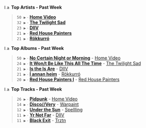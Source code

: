 <!--START_LASTFM_ARTISTS:{"period": "7day", "rows": 5}-->
<a href="https://last.fm" target="_blank"><img src="https://user-images.githubusercontent.com/17434202/215290617-e793598d-d7c9-428f-9975-156db1ba89cc.svg" alt="Last.fm Logo" width="18" height="13"/></a> **Top Artists - Past Week**

> `50 ▶️` ∙ **[Home Video](https://www.last.fm/music/Home+Video)**<br/>
> `32 ▶️` ∙ **[The Twilight Sad](https://www.last.fm/music/The+Twilight+Sad)**<br/>
> `23 ▶️` ∙ **[DIIV](https://www.last.fm/music/DIIV)**<br/>
> `21 ▶️` ∙ **[Red House Painters](https://www.last.fm/music/Red+House+Painters)**<br/>
> `21 ▶️` ∙ **[Rökkurró](https://www.last.fm/music/R%C3%B6kkurr%C3%B3)**<br/>
<!--END_LASTFM_ARTISTS-->

<!--START_LASTFM_ALBUMS:{"period": "7day", "rows": 5}-->
<a href="https://last.fm" target="_blank"><img src="https://user-images.githubusercontent.com/17434202/215290617-e793598d-d7c9-428f-9975-156db1ba89cc.svg" alt="Last.fm Logo" width="18" height="13"/></a> **Top Albums - Past Week**

> `50 ▶️` ∙ **[No Certain Night or Morning](https://www.last.fm/music/Home+Video/No+Certain+Night+or+Morning)** - [Home Video](https://www.last.fm/music/Home+Video)<br/>
> `24 ▶️` ∙ **[It Won/t Be Like This All The Time](https://www.last.fm/music/The+Twilight+Sad/It+Won%2Ft+Be+Like+This+All+The+Time)** - [The Twilight Sad](https://www.last.fm/music/The+Twilight+Sad)<br/>
> `21 ▶️` ∙ **[Is the Is Are](https://www.last.fm/music/DIIV/Is+the+Is+Are)** - [DIIV](https://www.last.fm/music/DIIV)<br/>
> `21 ▶️` ∙ **[Í annan heim](https://www.last.fm/music/R%C3%B6kkurr%C3%B3/%C3%8D+annan+heim)** - [Rökkurró](https://www.last.fm/music/R%C3%B6kkurr%C3%B3)<br/>
> `20 ▶️` ∙ **[Red House Painters I](https://www.last.fm/music/Red+House+Painters/Red+House+Painters+I)** - [Red House Painters](https://www.last.fm/music/Red+House+Painters)<br/>
<!--END_LASTFM_ALBUMS-->

<!--START_LASTFM_TRACKS:{"period": "7day", "rows": 5}-->
<a href="https://last.fm" target="_blank"><img src="https://user-images.githubusercontent.com/17434202/215290617-e793598d-d7c9-428f-9975-156db1ba89cc.svg" alt="Last.fm Logo" width="18" height="13"/></a> **Top Tracks - Past Week**

> `26 ▶️` ∙ **[Pidpunk](https://www.last.fm/music/Home+Video/_/Pidpunk)** - [Home Video](https://www.last.fm/music/Home+Video)<br/>
> `14 ▶️` ∙ **[Disco//Very](https://www.last.fm/music/Warpaint/_/Disco%2F%2FVery)** - [Warpaint](https://www.last.fm/music/Warpaint)<br/>
> `12 ▶️` ∙ **[Under the Sun](https://www.last.fm/music/Spellling/_/Under+the+Sun)** - [Spellling](https://www.last.fm/music/Spellling)<br/>
> `11 ▶️` ∙ **[Yr Not Far](https://www.last.fm/music/DIIV/_/Yr+Not+Far)** - [DIIV](https://www.last.fm/music/DIIV)<br/>
> `11 ▶️` ∙ **[Black Exit](https://www.last.fm/music/Trztn/_/Black+Exit)** - [Trztn](https://www.last.fm/music/Trztn)<br/>
<!--END_LASTFM_TRACKS-->